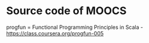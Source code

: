 Source code of MOOCS
=====

progfun = Functional Programming Principles in Scala - https://class.coursera.org/progfun-005
